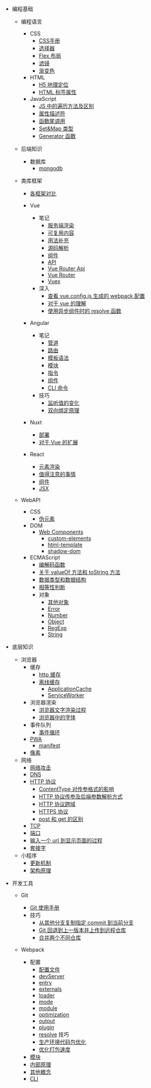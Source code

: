 - 编程基础

  - 编程语言
    - CSS
      - [CSS手册](编程基础/编程语言/CSS/CSS手册.md)
      - [选择器](编程基础/编程语言/CSS/笔记/选择器.md)
      - [Flex 布局](编程基础/编程语言/CSS/笔记/Flex布局.md)
      - [滤镜](编程基础/编程语言/CSS/笔记/滤镜.md)
      - [渐变色](编程基础/编程语言/CSS/笔记/渐变色.md)
    - HTML
      - [H5 地理定位](编程基础/编程语言/HTML/笔记/H5地理定位.md)
      - [HTML 标签属性](编程基础/编程语言/HTML/笔记/HTML标签属性.md)
    - JavaScript
      - [JS 中的遍历方法及区别](编程基础/编程语言/JavaScript/笔记/JS中的遍历方法及区别.md)
      - [属性描述符](编程基础/编程语言/JavaScript/笔记/属性描述符.md)
      - [函数尾调用](编程基础/编程语言/JavaScript/笔记/函数尾调用.md)
      - [Set&Map 类型](编程基础/编程语言/JavaScript/笔记/Set&Map类型.md)
      - [Generator 函数](编程基础/编程语言/JavaScript/笔记/Generator函数.md)
  - 后端知识

    - 数据库
      - [mongodb](编程基础/后端知识/数据库/MongoDB/mongodb.md)

  - 类库框架

    - [各框架对比](编程基础/类库框架/各框架对比.md)

    - Vue
      - 笔记
        - [服务端渲染](编程基础/类库框架/Vue/笔记/服务端渲染.md)
        - [可复用内容](编程基础/类库框架/Vue/笔记/可复用内容.md)
        - [用法补充](编程基础/类库框架/Vue/笔记/用法补充.md)
        - [源码解析](编程基础/类库框架/Vue/笔记/源码解析.md)
        - [组件](编程基础/类库框架/Vue/笔记/组件.md)
        - [API](编程基础/类库框架/Vue/笔记/API.md)
        - [Vue Router Api](编程基础/类库框架/Vue/笔记/vue-router-api.md)
        - [Vue Router](编程基础/类库框架/Vue/笔记/vue-router.md)
        - [Vuex](编程基础/类库框架/Vue/笔记/Vuex.md)
      - 深入
        - [查看 vue.config.js 生成的 webpack 配置](编程基础/类库框架/Vue/其他/查看vue.config.js生成的webpack配置.md)
        - [对于 vue 的理解](编程基础/类库框架/Vue/其他/对于vue的理解.md)
        - [使用异步组件时的 resolve 函数](编程基础/类库框架/Vue/其他/使用异步组件时的resolve函数.md)
    - Angular

      - 笔记
        - [管道](编程基础/类库框架/Angular/笔记/管道.md)
        - [路由](编程基础/类库框架/Angular/笔记/路由.md)
        - [模板语法](编程基础/类库框架/Angular/笔记/模板语法.md)
        - [模块](编程基础/类库框架/Angular/笔记/模块.md)
        - [指令](编程基础/类库框架/Angular/笔记/指令.md)
        - [组件](编程基础/类库框架/Angular/笔记/组件.md)
        - [CLI 命令](编程基础/类库框架/Angular/笔记/CLI命令.md)
      - 技巧
        - [监听值的变化](编程基础/类库框架/Angular/技巧/监听值的变化.md)
        - [双向绑定原理](编程基础/类库框架/Angular/技巧/双向绑定原理.md)

    - Nuxt
      - [部署](编程基础/类库框架/Nuxt/部署.md)
      - [对于 Vue 的扩展](编程基础/类库框架/Nuxt/对于Vue的扩展.md)
    - React
      - [元素渲染](编程基础/类库框架/React/笔记/元素渲染.md)
      - [值得注意的事情](编程基础/类库框架/React/笔记/值得注意的事情.md)
      - [组件](编程基础/类库框架/React/笔记/组件.md)
      - [JSX](编程基础/类库框架/React/笔记/JSX.md)

  - WebAPI
    - CSS
      - [伪元素](编程基础/WebAPI/CSS/伪元素.md)
    - DOM
      - [Web Components](编程基础/WebAPI/DOM/WebComponents/web-components.md)
        - [custom-elements](编程基础/WebAPI/DOM/WebComponents/custom-elements.md)
        - [html-template](编程基础/WebAPI/DOM/WebComponents/html-template.md)
        - [shadow-dom](编程基础/WebAPI/DOM/WebComponents/shadow-dom.md)
    - ECMAScript
      - [编解码函数](编程基础/WebAPI/ECMAScript/编解码函数.md)
      - [关于 valueOf 方法和 toString 方法](编程基础/WebAPI/ECMAScript/关于valueOf方法和toString方法.md)
      - [数据类型和数据结构](编程基础/WebAPI/ECMAScript/数据类型和数据结构.md)
      - [相等性判断](编程基础/WebAPI/ECMAScript/相等性判断.md)
      - 对象
        - [其他对象](编程基础/WebAPI/ECMAScript/对象/其他对象.md)
        - [Error](编程基础/WebAPI/ECMAScript/对象/Error.md)
        - [Number](编程基础/WebAPI/ECMAScript/对象/Number.md)
        - [Object](编程基础/WebAPI/ECMAScript/对象/Object.md)
        - [RegExp](编程基础/WebAPI/ECMAScript/对象/RegExp.md)
        - [String](编程基础/WebAPI/ECMAScript/对象/String.md)

- 底层知识
  - 浏览器
    - 缓存
      - [http 缓存](底层知识/浏览器/缓存/http缓存.md)
      - [离线缓存](底层知识/浏览器/缓存/离线缓存/离线缓存.md)
        - [ApplicationCache](底层知识/浏览器/缓存/离线缓存/ApplicationCache.md)
        - [ServiceWorker](底层知识/浏览器/缓存/离线缓存/ServiceWorker.md)
    - 浏览器渲染
      - [浏览器文字渲染过程](底层知识/浏览器/浏览器渲染/浏览器中的文字渲染过程.md)
      - [浏览器中的字体](底层知识/浏览器/浏览器渲染/浏览器中的字体.md)
    - 事件队列
      - [事件循环](底层知识/浏览器/事件队列/事件循环.md)
    - [PWA](底层知识/浏览器/PWA/PWA.md)
      - [manifest](底层知识/浏览器/PWA/manifest.md)
    - [像素](底层知识/浏览器/像素.md)
  - 网络
    - [网络攻击](底层知识/网络/网络攻击/网络攻击.md)
    - [DNS](底层知识/网络/网络攻击/DNS.md)
    - [HTTP 协议](底层知识/网络/http协议/http协议.md)
      - [ContentType 对传参格式的影响](底层知识/网络/http协议/ContentType对传参格式的影响.md)
      - [HTTP 协议传参及后端参数解析方式](底层知识/网络/http协议/http协议传参及后端参数解析方式.md)
      - [HTTP 协议跨域](底层知识/网络/http协议/http协议跨域.md)
      - [HTTPS 协议](底层知识/网络/http协议/https协议.md)
      - [post 和 get 的区别](底层知识/网络/http协议/post和get的区别.md)
    - [TCP](底层知识/网络/tcp/tcp.md)
    - [端口](底层知识/网络/端口.md)
    - [输入一个 url 到显示页面的过程](底层知识/网络/输入一个url到显示页面的过程.md)
    - [套接字](底层知识/网络/套接字.md)
  - 小程序
    - [更新机制](底层知识/小程序/更新机制.md)
    - [架构原理](底层知识/小程序/架构原理.md)
- 开发工具

  - Git

    - [Git 使用手册](开发工具/git/git使用手册.md)
    - 技巧
      - [从其他分支复制指定 commit 到当前分支](开发工具/git/技巧/从其他分支复制指定commit到当前分支.md)
      - [Git 回退到上一版本并上传到远程仓库](开发工具/git/技巧/git回退到上一版本并上传到远程仓库.md)
      - [合并两个不同仓库](开发工具/git/技巧/合并两个不同仓库.md)

  - Webpack
    - 配置
      - [配置文件](开发工具/webpack/笔记/配置/配置文件.md)
      - [devServer](开发工具/webpack/笔记/配置/devServer.md)
      - [entry](开发工具/webpack/笔记/配置/entry.md)
      - [externals](开发工具/webpack/笔记/配置/externals.md)
      - [loader](开发工具/webpack/笔记/配置/loader.md)
      - [mode](开发工具/webpack/笔记/配置/mode.md)
      - [module](开发工具/webpack/笔记/配置/module.md)
      - [optimization](开发工具/webpack/笔记/配置/optimization.md)
      - [output](开发工具/webpack/笔记/配置/output.md)
      - [plugin](开发工具/webpack/笔记/配置/plugin.md)
      - [resolve](开发工具/webpack/笔记/配置/resolve.md)
        技巧
      - [生产环境代码包优化](开发工具/webpack/笔记/技巧/生产环境代码包优化.md)
      - [优化打包速度](开发工具/webpack/笔记/技巧/优化打包速度.md)
    - [模块](开发工具/webpack/笔记/模块.md)
    - [内部原理](开发工具/webpack/笔记/内部原理.md)
    - [其他概念](开发工具/webpack/笔记/其他概念.md)
    - [CLI](开发工具/webpack/笔记/CLI.md)
